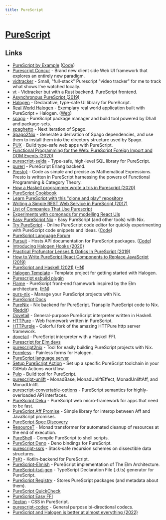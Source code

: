 ```yaml
---
title: PureScript
---
```


# [PureScript](http://www.purescript.org/)

## Links

- [PureScript by Example](https://book.purescript.org/) ([Code](https://github.com/purescript-contrib/purescript-book))
- [Purescript Concur](https://github.com/ajnsit/purescript-concur) - Brand new client side Web UI framework that explores an entirely new paradigm.
- [vidtracker](https://github.com/justinwoo/vidtracker) - Small, "full-stack" Purescript "video tracker" for me to track what shows I've watched locally.
- [vt](https://github.com/justinwoo/vt) - Vidtracker but with a Rust backend. PureScript frontend.
- [Asynchronous PureScript (2019)](https://blog.drewolson.org/asynchronous-purescript)
- [Halogen](https://github.com/purescript-halogen/purescript-halogen) - Declarative, type-safe UI library for PureScript.
- [Real World Halogen](https://github.com/thomashoneyman/purescript-halogen-realworld) - Exemplary real world application built with PureScript + Halogen. ([Web](https://thomashoneyman.com/guides/real-world-halogen/))
- [spago](https://github.com/purescript/spago) - PureScript package manager and build tool powered by Dhall and package-sets.
- [spaghetto](https://github.com/f-f/spaghetto) - Next iteration of Spago.
- [Spago2Nix](https://github.com/justinwoo/spago2nix) - Generate a derivation of Spago dependencies, and use them to install them into the directory structure used by Spago.
- [PUX](https://github.com/alexmingoia/purescript-pux) - Build type-safe web apps with PureScript.
- [Functional Programming for the Web: PureScript Foreign Import and DOM Events (2020)](https://medium.com/@KevinBGreene/functional-programming-for-the-web-purescript-foreign-import-and-dom-events-8c76f6f5a16e)
- [purescript-selda](https://github.com/Kamirus/purescript-selda) - Type-safe, high-level SQL library for PureScript.
- [purerl](https://github.com/purerl/purerl) - PureScript Erlang backend.
- [Presto}](https://github.com/juspay/purescript-presto) - Code as simple and precise as Mathematical Expressions. Presto is written in PureScript harnessing the powers of Functional Programming & Category Theory.
- [How a Haskell programmer wrote a tris in Purescript (2020)](http://boxbase.org/entries/2020/aug/5/how-a-haskell-programmer-wrote-a-tris-in-haskell/)
- [PureScript Cookbook](https://github.com/JordanMartinez/purescript-cookbook)
- [Learn PureScript with this "clone and play" repository](https://github.com/JordanMartinez/purescript-jordans-reference)
- [Writing a Simple REST Web Service in PureScript (2017)](https://abhinavsarkar.net/posts/ps-simple-rest-service/)
- [List of Companies That Use Purescript](https://github.com/ajnsit/purescript-companies)
- [Experiments with comonads for modelling React UIs](https://github.com/paf31/purescript-react-explore)
- [Easy PureScript Nix](https://github.com/justinwoo/easy-purescript-nix) - Easy PureScript (and other tools) with Nix.
- [Try PureScript](https://try.purescript.org/) - Online PureScript code editor for quickly experimenting with PureScript code snippets and ideas. ([Code](https://github.com/purescript/trypurescript))
- [PureScript Language Forum](https://discourse.purescript.org/)
- [Pursuit](https://pursuit.purescript.org/) - Hosts API documentation for PureScript packages. ([Code](https://github.com/purescript/pursuit))
- [Introducing Halogen Hooks (2020)](https://thomashoneyman.com/articles/introducing-halogen-hooks/)
- [Practical Profunctor Lenses & Optics In PureScript (2019)](https://thomashoneyman.com/articles/practical-profunctor-lenses-optics/)
- [How to Write PureScript React Components to Replace JavaScript (2019)](https://thomashoneyman.com/articles/replace-react-components-with-purescript/)
- [PureScript and Haskell (2021)](https://blog.drewolson.org/purescript-and-haskell) ([HN](https://news.ycombinator.com/item?id=26271851))
- [Halogen Template](https://github.com/purescript-halogen/purescript-halogen-template) - Template project for getting started with Halogen.
- [Purescript esbuild plugin](https://github.com/Mateiadrielrafael/esbuild-plugin-purescript)
- [Flame](https://github.com/easafe/purescript-flame) - PureScript front-end framework inspired by the Elm architecture. ([HN](https://news.ycombinator.com/item?id=27364833))
- [purs-nix](https://github.com/ursi/purs-nix) - Manage your PureScript projects with Nix.
- [PureScript Docs](https://github.com/purescript/documentation)
- [PureNix](https://github.com/purenix-org/purenix) - Nix backend for PureScript. Transpile PureScript code to Nix. ([Reddit](https://www.reddit.com/r/NixOS/comments/sw3zpp/purenix_write_purescript_and_transpile_it_to_nix/))
- [Dovetail](https://github.com/paf31/dovetail) - General-purpose PureScript interpreter written in Haskell.
- [HTTPure](https://github.com/cprussin/purescript-httpure) - Web framework written in PureScript.
- [HTTPurple](https://github.com/sigma-andex/purescript-httpurple) - Colorful fork of the amazing HTTPure http server framework.
- [dovetail](https://hackage.haskell.org/package/dovetail) - PureScript interpreter with a Haskell FFI.
- [Purescript for Elm devs](https://github.com/alpacaaa/elm-to-purescript-cheatsheet)
- [purescript2nix](https://github.com/cdepillabout/purescript2nix) - Tool for easily building PureScript projects with Nix.
- [Formless](https://github.com/thomashoneyman/purescript-halogen-formless) - Painless forms for Halogen.
- [PureScript language server](https://github.com/nwolverson/purescript-language-server)
- [Setup PureScript Action](https://github.com/purescript-contrib/setup-purescript) - Set up a specific PureScript toolchain in your GitHub Actions workflow.
- [Pulp](https://github.com/purescript-contrib/pulp) - Build tool for PureScript.
- [purescript-unlift](https://github.com/tweag/purescript-unlift) - MonadBase, MonadUnliftEffect, MonadUnliftAff, and MonadUnlift.
- [purescript-convertable-options](https://github.com/natefaubion/purescript-convertable-options) - PureScript semantics for highly-overloaded API interfaces.
- [PureScript Deku](https://github.com/mikesol/purescript-deku) - PureScript web micro-framework for apps that need to be fast.
- [PureScript Aff Promise](https://github.com/nwolverson/purescript-aff-promise) - Simple library for interop between Aff and JavaScript promises.
- [PureScript Spec Discovery](https://github.com/purescript-spec/purescript-spec-discovery)
- [ResourceT](https://github.com/robertdp/purescript-resourcet) - Monad transformer for automated cleanup of resources at the end of execution.
- [PureShell](https://github.com/cgohla/pureshell) - Compile PureScript to shell scripts.
- [PureScript Deno](https://github.com/njaremko/purescript-deno) - Deno bindings for PureScript.
- [purescript-ssrs](https://github.com/PureFunctor/purescript-ssrs) - Stack-safe recursion schemes on dissectible data structures.
- [PsKt](https://github.com/csicar/pskt) - Kotlin-backend for PureScript.
- [PureScript-Elmish](https://github.com/collegevine/purescript-elmish) - PureScript implementation of The Elm Architecture.
- [PureScript-tsd-gen](https://github.com/minoki/purescript-tsd-gen) - TypeScript Declaration File (.d.ts) generator for PureScript.
- [PureScript Registry](https://github.com/purescript/registry) - Stores PureScript packages (and metadata about them).
- [PureScript QuickCheck](https://github.com/purescript/purescript-quickcheck)
- [PureScript Easy FFI](https://github.com/pelotom/purescript-easy-ffi)
- [Tecton](https://github.com/nsaunders/purescript-tecton) - CSS in PureScript.
- [purescript-codec](https://github.com/garyb/purescript-codec) - General purpose bi-directional codecs.
- [PureScript and Halogen is better at almost everything (2022)](https://twitter.com/christopherdone/status/1572329195858018307)
